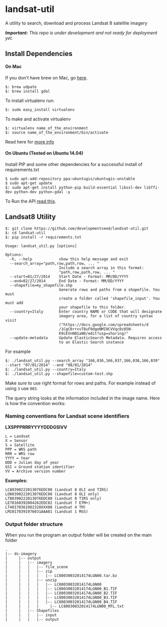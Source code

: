 landsat-util
============

A utility to search, download and process Landsat 8 satellite imagery

*__Important:__ This repo is under development and not ready for deployment yet.*

## Install Dependencies

#### On Mac

If you don't have brew on Mac, go [here](http://brew.sh/).

    $: brew udpate
    $: brew install gdal

To install virtualenv run:

    $: sudo easy_install virtualenv

To make and activate virtualenv

    $: virtualenv name_of_the_environment
    $: source name_of_the_environment/bin/activate

Read here for [more info](https://gist.github.com/scisco/7485a7b9fac30be164c0)

#### On Ubuntu (Tested on Ubuntu 14.04)

Install PIP and some other  dependencies for a successful install of requirements.txt

    $ sudo apt-add-repository ppa:ubuntugis/ubuntugis-unstable
    $ sudo apt-get update
    $: sudo apt-get install python-pip build-essential libssl-dev libffi-dev python-dev python-gdal -y

To Run the API [read this](https://github.com/developmentseed/landsat-util/tree/master/api).

## Landsat8 Utility

    $: git clone https://github.com/developmentseed/landsat-util.git
    $: cd landsat-util
    $: pip install -r requirements.txt

```
Usage: landsat_util.py [options]

Options:
  -h, --help            show this help message and exit
  --search_array="path,row,path,row, ... "
                        Include a search array in this format:
                        "path,row,path,row, ... "
  --start=01/27/2014    Start Date - Format: MM/DD/YYYY
  --end=02/27/2014      End Date - Format: MM/DD/YYYY
  --shapefile=my_shapefile.shp
                        Generate rows and paths from a shapefile. You must
                        create a folder called 'shapefile_input'. You must add
                        your shapefile to this folder.
  --country=Italy       Enter country NAME or CODE that will designate
                        imagery area, for a list of country syntax visit
                        ("https://docs.google.com/spreadsheets/d
                        /1CgC0rrvvT8uF9dgeNMI0CVVqc0z85N-
                        K9cEVnN01aN8/edit?usp=sharing)"
  --update-metadata     Update ElasticSearch Metadata. Requires access
                        to an Elastic Search instance
```

For example

    $: ./landsat_util.py --search_array "166,036,166,037,166,038,166,039" --start "07/01/2014" --end "08/01/2014"
    $: ./landsat_util.py --country=Italy
    $: ./landsat_util.py --shapefile=custom-test.shp

Make sure to use right format for rows and paths. For example instead of using `3` use `003`.

The query string looks at the information included in the image name. Here is how the convention works:

### Naming conventions for Landsat scene identifiers

**LXSPPPRRRYYYYDDDGSIVV**
```
L = Landsat
X = Sensor
S = Satellite
PPP = WRS path
RRR = WRS row
YYYY = Year
DDD = Julian day of year
GSI = Ground station identifier
VV = Archive version number
```

**Examples:**
```
LC80390222013076EDC00 (Landsat 8 OLI and TIRS)
LO80390222013076EDC00 (Landsat 8 OLI only)
LT80390222013076EDC00 (Landsat 8 TIRS only)
LE70160392004262EDC02 (Landsat 7 ETM+)
LT40170361982320XXX08 (Landsat 4 TM)
LM10170391976031AAA01 (Landsat 1 MSS)
```

### Output folder structure

When you run the program an output folder will be created on the main folder

```
.
|-- ds-imagery
|     |-- output
|     |   |-- imagery
|     |   |   |-- file_scene
|     |   |   |-- zip
|     |   |   |   |-- LC80030032014174LGN00.tar.bz
|     |   |   |-- unzip
|     |   |   |   |-- LC80030032014174LGN00
|     |   |   |   |-- LC80030032014174LGN00_B1.TIF
|     |   |   |   |-- LC80030032014174LGN00_B2.TIF
|     |   |   |   |-- LC80030032014174LGN00_B3.TIF
|     |   |   |   |-- LC80030032014174LGN00_B4.TIF
|     |   |   |     |-- LC80030032014174LGN00_MTL.txt
|     |   |-- Shapefiles
|     |   |   |-- input
|     |   |   |-- output

```
